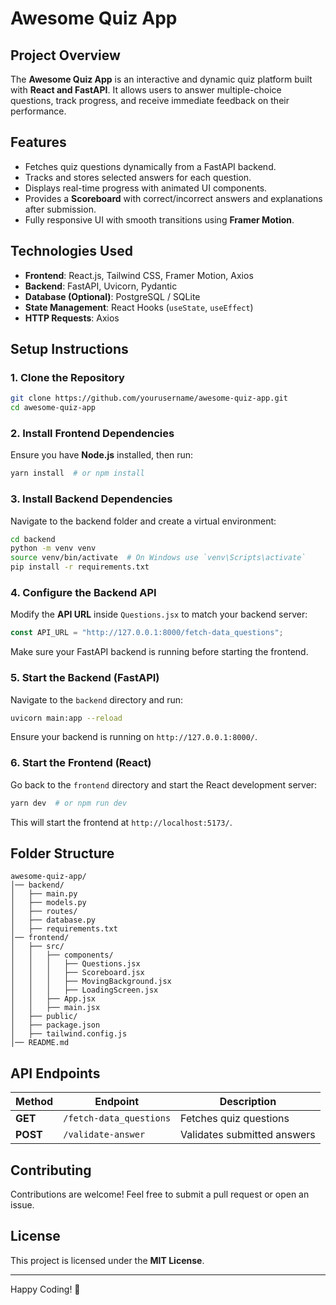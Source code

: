 # Awesome Quiz App

## Project Overview
The **Awesome Quiz App** is an interactive and dynamic quiz platform built with **React and FastAPI**. It allows users to answer multiple-choice questions, track progress, and receive immediate feedback on their performance.

## Features
- Fetches quiz questions dynamically from a FastAPI backend.
- Tracks and stores selected answers for each question.
- Displays real-time progress with animated UI components.
- Provides a **Scoreboard** with correct/incorrect answers and explanations after submission.
- Fully responsive UI with smooth transitions using **Framer Motion**.

## Technologies Used
- **Frontend**: React.js, Tailwind CSS, Framer Motion, Axios
- **Backend**: FastAPI, Uvicorn, Pydantic
- **Database (Optional)**: PostgreSQL / SQLite
- **State Management**: React Hooks (`useState`, `useEffect`)
- **HTTP Requests**: Axios

## Setup Instructions
### 1. Clone the Repository
```sh
git clone https://github.com/yourusername/awesome-quiz-app.git
cd awesome-quiz-app
```

### 2. Install Frontend Dependencies
Ensure you have **Node.js** installed, then run:
```sh
yarn install  # or npm install
```

### 3. Install Backend Dependencies
Navigate to the backend folder and create a virtual environment:
```sh
cd backend
python -m venv venv
source venv/bin/activate  # On Windows use `venv\Scripts\activate`
pip install -r requirements.txt
```

### 4. Configure the Backend API
Modify the **API URL** inside `Questions.jsx` to match your backend server:
```javascript
const API_URL = "http://127.0.0.1:8000/fetch-data_questions";
```
Make sure your FastAPI backend is running before starting the frontend.

### 5. Start the Backend (FastAPI)
Navigate to the `backend` directory and run:
```sh
uvicorn main:app --reload
```
Ensure your backend is running on `http://127.0.0.1:8000/`.

### 6. Start the Frontend (React)
Go back to the `frontend` directory and start the React development server:
```sh
yarn dev  # or npm run dev
```
This will start the frontend at `http://localhost:5173/`.

## Folder Structure
```
awesome-quiz-app/
│── backend/
│   ├── main.py
│   ├── models.py
│   ├── routes/
│   ├── database.py
│   ├── requirements.txt
│── frontend/
│   ├── src/
│   │   ├── components/
│   │   │   ├── Questions.jsx
│   │   │   ├── Scoreboard.jsx
│   │   │   ├── MovingBackground.jsx
│   │   │   ├── LoadingScreen.jsx
│   │   ├── App.jsx
│   │   ├── main.jsx
│   ├── public/
│   ├── package.json
│   ├── tailwind.config.js
│── README.md
```

## API Endpoints
| Method | Endpoint | Description |
|--------|---------|-------------|
| **GET** | `/fetch-data_questions` | Fetches quiz questions |
| **POST** | `/validate-answer` | Validates submitted answers |

## Contributing
Contributions are welcome! Feel free to submit a pull request or open an issue.

## License
This project is licensed under the **MIT License**.

---
Happy Coding! 🚀

